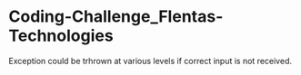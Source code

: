 # Coding-Challenge_Flentas-Technologies
Exception could be trhrown at various levels if correct input is not received. 
